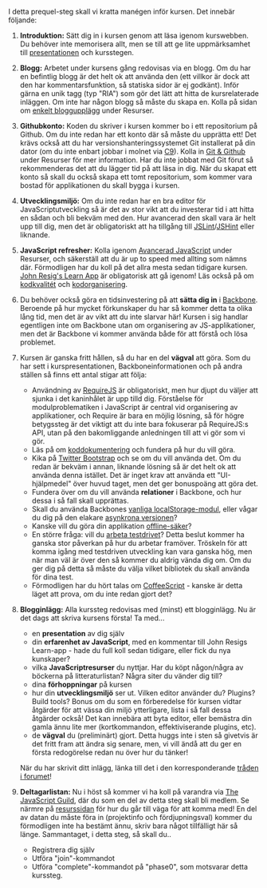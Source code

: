 I detta prequel-steg skall vi kratta manégen inför kursen. Det innebär följande:


1.  **Introduktion:** Sätt dig in i kursen genom att läsa igenom kurswebben. Du behöver inte memorisera allt, men se till att ge lite uppmärksamhet till [presentationen][12] och kursstegen.
1.  **Blogg:** Arbetet under kursens gång redovisas via en blogg. Om du har en befintlig blogg är det helt ok att använda den (ett villkor är dock att den har kommentarsfunktion, så statiska sidor är ej godkänt). Inför gärna en unik tagg (typ "RIA") som gör det lätt att hitta de kursrelaterade inläggen. Om inte har någon blogg så måste du skapa en. Kolla på sidan om [enkelt bloggupplägg][1] under Resurser.
2.  **Githubkonto:** Koden du skriver i kursen kommer bo i ett repositorium på Github. Om du inte redan har ett konto där så måste du upprätta ett! Det krävs också att du har versionshanteringssystemet Git installerat på din dator (om du inte enbart jobbar i molnet via [C9][2]). Kolla in [Git &amp; Github][3] under Resurser för mer information. Har du inte jobbat med Git förut så rekommenderas det att du lägger tid på att läsa in dig. När du skapat ett konto så skall du också skapa ett tomt repositorium, som kommer vara bostad för applikationen du skall bygga i kursen.
4.  **Utvecklingsmiljö:** Om du inte redan har en bra editor för JavaScriptutveckling så är det av stor vikt att du investerar tid i att hitta en sådan och bli bekväm med den. Hur avancerad den skall vara är helt upp till dig, men det är obligatoriskt att ha tillgång till [JSLint][5]/[JSHint][6] eller liknande.
5.  **JavaScript refresher:** Kolla igenom [Avancerad JavaScript][7] under Resurser, och säkerställ att du är up to speed med allting som nämns där. Förmodligen har du koll på det allra mesta sedan tidigare kursen. [John Resig's Learn App][8]&nbsp;är obligatorisk att gå igenom! Läs också på om [kodkvalitét][9] och [kodorganisering][10].
5.  Du behöver också göra en tidsinvestering på att **sätta dig in** i [Backbone][16]. Beroende på hur mycket förkunskaper du har så kommer detta ta olika lång tid, men det är av vikt att du inte slarvar här! Kursen i sig handlar egentligen inte om Backbone utan om organisering av JS-applikationer, men det är Backbone vi kommer använda både för att förstå och lösa problemet.
5.  Kursen är ganska fritt hållen, så du har en del **vägval** att göra. Som du har sett i kurspresentationen, Backboneinformationen och på andra ställen så finns ett antal stigar att följa: 
    *   Användning av [RequireJS][52] är obligatoriskt, men hur djupt du väljer att sjunka i det kaninhålet är upp tilld dig. Förståelse för modulproblematiken i JavaScript är central vid organisering av applikationer, och Require är bara en möjlig lösning, så för högre betygssteg är det viktigt att du inte bara fokuserar på RequireJS:s API, utan på den bakomliggande anledningen till att vi gör som vi gör.
    *   Läs på om [koddokumentering][53] och fundera på hur du vill göra.
    *   Kika på [Twitter Bootstrap][54] och se om du vill använda det. Om du redan är bekväm i annan, liknande lösning så är det helt ok att använda denna istället. Det är inget krav att använda ett "UI-hjälpmedel" över huvud taget, men det ger bonuspoäng att göra det.
    *   Fundera över om du vill använda **relationer** i Backbone, och hur dessa i så fall skall upprättas.
    *   Skall du använda Backbones [vanliga localStorage-modul][510], eller vågar du dig på den elakare [asynkrona versionen][59]?
    *   Kanske vill du göra din applikation [offline-säker][55]?
    *   En större fråga: vill du [arbeta testdrivet][56]? Detta beslut kommer ha ganska stor påverkan på hur du arbetar framöver. Tröskeln för att komma igång med testdriven utveckling kan vara ganska hög, men när man väl är över den så kommer du aldrig vända dig om. Om du ger dig på detta så måste du välja vilket bibliotek du skall använda för dina test.
    *   Förmodligen har du hört talas om [CoffeeScript][57] - kanske är detta läget att prova, om du inte redan gjort det?

6.  **Blogginlägg:** Alla kurssteg redovisas med (minst) ett blogginlägg. Nu är det dags att skriva kursens första! Ta med...
    *   en **presentation** av dig själv
    *   din **erfarenhet av JavaScript**, med en kommentar till John Resigs Learn-app - hade du full koll sedan tidigare, eller fick du nya kunskaper?
    *   vilka **JavaScriptresurser** du nyttjar. Har du köpt någon/några av böckerna på litteraturlistan? Några siter du vänder dig till?
    *   dina **förhoppningar** på kursen
    *   hur din **utvecklingsmiljö** ser ut. Vilken editor använder du? Plugins? Build tools? Bonus om du som en förberedelse för kursen vidtar åtgärder för att vässa din miljö ytterligare, lista i så fall dessa åtgärder också! Det kan innebära att byta editor, eller bemästra din gamla ännu lite mer (kortkommandon, effektiviserande plugins, etc).
    *   de **vägval** du (preliminärt) gjort. Detta huggs inte i sten så givetvis är det fritt fram att ändra sig senare, men, vi vill ändå att du ger en första redogörelse redan nu över hur du tänker!

    När du har skrivit ditt inlägg, länka till det i den korresponderande [tråden i forumet][13]!

7.  **Deltagarlistan:** Nu i höst så kommer vi ha koll på varandra via [The JavaScript Guild][14], där du som en del av detta steg skall bli medlem. Se närmre på [resurssidan][15] för hur du går till väga för att komma med! En del av datan du måste föra in (projektinfo och fördjupningsval) kommer du förmodligen inte ha bestämt ännu, skriv bara något tillfälligt här så länge. Sammantaget, i detta steg, så skall du..
    *    Registrera dig själv
    *    Utföra "join"-kommandot
    *    Utföra "complete"-kommandot på "phase0", som motsvarar detta kurssteg.

 [1]: http://coursepress.lnu.se/kurs/ria-utveckling-med-javascript/enkelt-bloggupplagg/ "Enkelt bloggupplägg"
 [2]: http://coursepress.lnu.se/kurs/ria-utveckling-med-javascript/cloud9-editor/
 [3]: http://coursepress.lnu.se/kurs/ria-utveckling-med-javascript/git-github/ "Git &amp; Github"
 [4]: https://github.com/krawaller/riadeltagare2013/
 [5]: http://www.jslint.com
 [6]: http://www.jshint.com
 [7]: http://coursepress.lnu.se/kurs/ria-utveckling-med-javascript/asynchronous-javascript/ "Avancerad JavaScript"
 [8]: http://ejohn.org/apps/learn "Learn"
 [9]: https://coursepress.lnu.se/kurs/ria-utveckling-med-javascript/kodkvalitet/
 [10]: https://coursepress.lnu.se/kurs/ria-utveckling-med-javascript/kodorganisering/ 
 [11]: https://coursepress.lnu.se/kurs/ria-utveckling-med-javascript/steg-2-hello-world/
 [12]: https://coursepress.lnu.se/kurs/ria-utveckling-med-javascript/om/
 [13]: https://coursepress.lnu.se/grupper/ria-utveckling-med-javascript-ht13/forum/topic/steg-0-kratta-manegen-1/
 [14]: http://krawaller.github.io/riacastle/
 [15]: https://coursepress.lnu.se/kurs/ria-utveckling-med-javascript/guilden/
 [16]: https://coursepress.lnu.se/kurs/ria-utveckling-med-javascript/backbone/


 [52]: https://coursepress.lnu.se/kurs/ria-utveckling-med-javascript/require/
 [53]: https://coursepress.lnu.se/kurs/ria-utveckling-med-javascript/dokumentation/
 [54]: https://coursepress.lnu.se/kurs/ria-utveckling-med-javascript/twitter-bootstrap/
 [55]: https://coursepress.lnu.se/kurs/ria-utveckling-med-javascript/offline-applikationer/
 [56]: https://coursepress.lnu.se/kurs/ria-utveckling-med-javascript/test-driven-utveckling/
 [57]: https://coursepress.lnu.se/kurs/ria-utveckling-med-javascript/coffeescript/
 [58]: https://coursepress.lnu.se/kurs/ria-utveckling-med-javascript/applikationsideer/  
 [59]: https://gist.github.com/4450947
 [510]: https://github.com/jeromegn/Backbone.localStorage/blob/master/backbone.localStorage.js
 [511]: https://coursepress.lnu.se/grupper/ria-utveckling-med-javascript-vt13/forum/topic/steg-1-vagval/
 [512]: https://coursepress.lnu.se/kurs/ria-utveckling-med-javascript/kodorganisering/